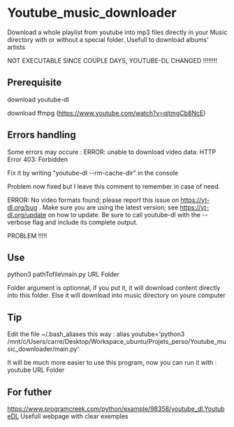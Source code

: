 # Youtube_music_downloader
Download a whole playlist from youtube into mp3 files directly in your Music directory with or without a special folder. Usefull to download albums' artists

NOT EXECUTABLE SINCE COUPLE DAYS, YOUTUBE-DL CHANGED !!!!!!!!

## Prerequisite
download youtube-dl 

download ffmpg (https://www.youtube.com/watch?v=qjtmgCb8NcE)

## Errors handling
Some errors may occure : ERROR: unable to download video data: HTTP Error 403: Forbidden

Fix it by writing "youtube-dl --rm-cache-dir" in the console

Problem now fixed but I leave this comment to remember in case of need.

ERROR: No video formats found; please report this issue on https://yt-dl.org/bug . Make sure you are using the latest version; see  https://yt-dl.org/update  on how to update. Be sure to call youtube-dl with the --verbose flag and include its complete output.

PROBLEM !!!!!

## Use
python3 pathTofile\main.py URL Folder

Folder argument is optionnal, if you put it, it will download content directly into this folder. Else it will download into music directory on youre computer

## Tip
Edit the file ~/.bash_aliases this way : alias youtube='python3 /mnt/c/Users/carre/Desktop/Workspace_ubuntu/Projets_perso/Youtube_music_downloader/main.py'

It will be much more easier to use this program, now you can run it with : youtube URL Folder

## For futher
https://www.programcreek.com/python/example/98358/youtube_dl.YoutubeDL  Usefull webpage with clear exemples
